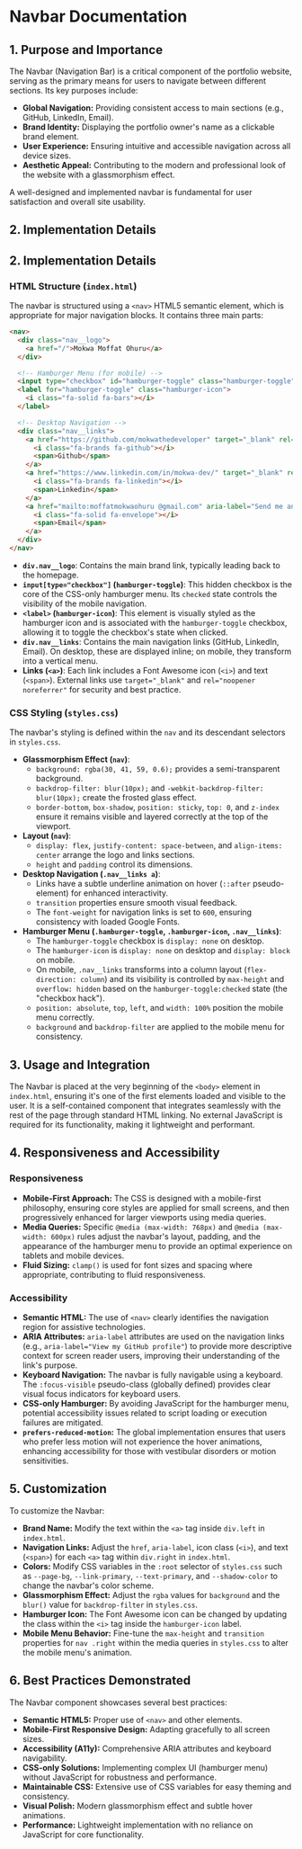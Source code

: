 # Navbar Documentation

## 1. Purpose and Importance

The Navbar (Navigation Bar) is a critical component of the portfolio website, serving as the primary means for users to navigate between different sections. Its key purposes include:
*   **Global Navigation:** Providing consistent access to main sections (e.g., GitHub, LinkedIn, Email).
*   **Brand Identity:** Displaying the portfolio owner's name as a clickable brand element.
*   **User Experience:** Ensuring intuitive and accessible navigation across all device sizes.
*   **Aesthetic Appeal:** Contributing to the modern and professional look of the website with a glassmorphism effect.

A well-designed and implemented navbar is fundamental for user satisfaction and overall site usability.

## 2. Implementation Details

## 2. Implementation Details

### HTML Structure (`index.html`)

The navbar is structured using a `<nav>` HTML5 semantic element, which is appropriate for major navigation blocks. It contains three main parts:

```html
<nav>
  <div class="nav__logo">
    <a href="/">Mokwa Moffat Ohuru</a>
  </div>

  <!-- Hamburger Menu (for mobile) -->
  <input type="checkbox" id="hamburger-toggle" class="hamburger-toggle">
  <label for="hamburger-toggle" class="hamburger-icon">
    <i class="fa-solid fa-bars"></i>
  </label>

  <!-- Desktop Navigation -->
  <div class="nav__links">
    <a href="https://github.com/mokwathedeveloper" target="_blank" rel="noopener noreferrer" aria-label="View my GitHub profile">
      <i class="fa-brands fa-github"></i>
      <span>Github</span>
    </a>
    <a href="https://www.linkedin.com/in/mokwa-dev/" target="_blank" rel="noopener noreferrer" aria-label="View my LinkedIn profile">
      <i class="fa-brands fa-linkedin"></i>
      <span>Linkedin</span>
    </a>
    <a href="mailto:moffatmokwaohuru @gmail.com" aria-label="Send me an email">
      <i class="fa-solid fa-envelope"></i>
      <span>Email</span>
    </a>
  </div>
</nav>
```

*   **`div.nav__logo`**: Contains the main brand link, typically leading back to the homepage.
*   **`input[type="checkbox"]` (`hamburger-toggle`)**: This hidden checkbox is the core of the CSS-only hamburger menu. Its `checked` state controls the visibility of the mobile navigation.
*   **`<label>` (`hamburger-icon`)**: This element is visually styled as the hamburger icon and is associated with the `hamburger-toggle` checkbox, allowing it to toggle the checkbox's state when clicked.
*   **`div.nav__links`**: Contains the main navigation links (GitHub, LinkedIn, Email). On desktop, these are displayed inline; on mobile, they transform into a vertical menu.
*   **Links (`<a>`)**: Each link includes a Font Awesome icon (`<i>`) and text (`<span>`). External links use `target="_blank"` and `rel="noopener noreferrer"` for security and best practice.

### CSS Styling (`styles.css`)

The navbar's styling is defined within the `nav` and its descendant selectors in `styles.css`.

*   **Glassmorphism Effect (`nav`)**:
    *   `background: rgba(30, 41, 59, 0.6);` provides a semi-transparent background.
    *   `backdrop-filter: blur(10px);` and `-webkit-backdrop-filter: blur(10px);` create the frosted glass effect.
    *   `border-bottom`, `box-shadow`, `position: sticky`, `top: 0`, and `z-index` ensure it remains visible and layered correctly at the top of the viewport.
*   **Layout (`nav`)**:
    *   `display: flex`, `justify-content: space-between`, and `align-items: center` arrange the logo and links sections.
    *   `height` and `padding` control its dimensions.
*   **Desktop Navigation (`.nav__links a`)**:
    *   Links have a subtle underline animation on hover (`::after` pseudo-element) for enhanced interactivity.
    *   `transition` properties ensure smooth visual feedback.
    *   The `font-weight` for navigation links is set to `600`, ensuring consistency with loaded Google Fonts.
*   **Hamburger Menu (`.hamburger-toggle`, `.hamburger-icon`, `.nav__links`)**:
    *   The `hamburger-toggle` checkbox is `display: none` on desktop.
    *   The `hamburger-icon` is `display: none` on desktop and `display: block` on mobile.
    *   On mobile, `.nav__links` transforms into a column layout (`flex-direction: column`) and its visibility is controlled by `max-height` and `overflow: hidden` based on the `hamburger-toggle:checked` state (the "checkbox hack").
    *   `position: absolute`, `top`, `left`, and `width: 100%` position the mobile menu correctly.
    *   `background` and `backdrop-filter` are applied to the mobile menu for consistency.

## 3. Usage and Integration

The Navbar is placed at the very beginning of the `<body>` element in `index.html`, ensuring it's one of the first elements loaded and visible to the user. It is a self-contained component that integrates seamlessly with the rest of the page through standard HTML linking. No external JavaScript is required for its functionality, making it lightweight and performant.

## 4. Responsiveness and Accessibility

### Responsiveness

*   **Mobile-First Approach:** The CSS is designed with a mobile-first philosophy, ensuring core styles are applied for small screens, and then progressively enhanced for larger viewports using media queries.
*   **Media Queries:** Specific `@media (max-width: 768px)` and `@media (max-width: 600px)` rules adjust the navbar's layout, padding, and the appearance of the hamburger menu to provide an optimal experience on tablets and mobile devices.
*   **Fluid Sizing:** `clamp()` is used for font sizes and spacing where appropriate, contributing to fluid responsiveness.

### Accessibility

*   **Semantic HTML:** The use of `<nav>` clearly identifies the navigation region for assistive technologies.
*   **ARIA Attributes:** `aria-label` attributes are used on the navigation links (e.g., `aria-label="View my GitHub profile"`) to provide more descriptive context for screen reader users, improving their understanding of the link's purpose.
*   **Keyboard Navigation:** The navbar is fully navigable using a keyboard. The `:focus-visible` pseudo-class (globally defined) provides clear visual focus indicators for keyboard users.
*   **CSS-only Hamburger:** By avoiding JavaScript for the hamburger menu, potential accessibility issues related to script loading or execution failures are mitigated.
*   **`prefers-reduced-motion`:** The global implementation ensures that users who prefer less motion will not experience the hover animations, enhancing accessibility for those with vestibular disorders or motion sensitivities.

## 5. Customization

To customize the Navbar:

*   **Brand Name:** Modify the text within the `<a>` tag inside `div.left` in `index.html`.
*   **Navigation Links:** Adjust the `href`, `aria-label`, icon class (`<i>`), and text (`<span>`) for each `<a>` tag within `div.right` in `index.html`.
*   **Colors:** Modify CSS variables in the `:root` selector of `styles.css` such as `--page-bg`, `--link-primary`, `--text-primary`, and `--shadow-color` to change the navbar's color scheme.
*   **Glassmorphism Effect:** Adjust the `rgba` values for `background` and the `blur()` value for `backdrop-filter` in `styles.css`.
*   **Hamburger Icon:** The Font Awesome icon can be changed by updating the class within the `<i>` tag inside the `hamburger-icon` label.
*   **Mobile Menu Behavior:** Fine-tune the `max-height` and `transition` properties for `nav .right` within the media queries in `styles.css` to alter the mobile menu's animation.

## 6. Best Practices Demonstrated

The Navbar component showcases several best practices:

*   **Semantic HTML5:** Proper use of `<nav>` and other elements.
*   **Mobile-First Responsive Design:** Adapting gracefully to all screen sizes.
*   **Accessibility (A11y):** Comprehensive ARIA attributes and keyboard navigability.
*   **CSS-only Solutions:** Implementing complex UI (hamburger menu) without JavaScript for robustness and performance.
*   **Maintainable CSS:** Extensive use of CSS variables for easy theming and consistency.
*   **Visual Polish:** Modern glassmorphism effect and subtle hover animations.
*   **Performance:** Lightweight implementation with no reliance on JavaScript for core functionality.

